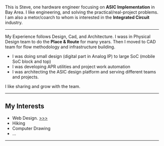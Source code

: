 This is Steve, one hardware engineer focusing on **ASIC Implementation** in Bay Area. I like engineering, and solving the practical/real-project problems. I am also a metor/coarch to whom is interested in the **Integrated Circuit** industry.

---

My Experience follows Design, Cad, and Architecture. I wass in Physical Design team to do the **Place & Route** for many years.
Then I moved to CAD team for flow methodology and infrastructure building.

- I was doing small design (digital part in Analog IP) to large SoC (mobile SoC block and top)
- I was developing APR utilities and project work automation
- I was architecting the ASIC design platform and serving different teams and projects.

I like sharing and grow with the team.

---

## My Interests

- Web Design. [>>>](web.md)
- Hiking
- Computer Drawing
- ...

---

<!---
xoit/xoit is a ✨ special ✨ repository because its `README.md` (this file) appears on your GitHub profile.
You can click the Preview link to take a look at your changes.
--->
